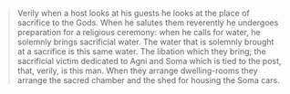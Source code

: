 > Verily when a host looks at his guests he looks at the place of sacrifice to the Gods. When he salutes them reverently he undergoes preparation for a religious ceremony: when he calls for water, he solemnly brings sacrificial water. The water that is solemnly brought at a sacrifice is this same water. The libation which they bring; the sacrificial victim dedicated to Agni and Soma which is tied to the post, that, verily, is this man. When they arrange dwelling-rooms they arrange the sacred chamber and the shed for housing the Soma cars.